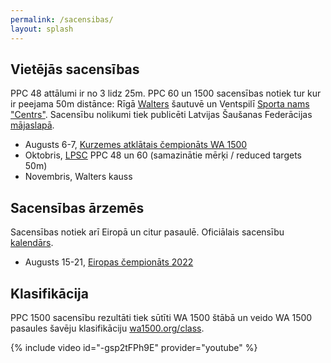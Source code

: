```yaml
---
permalink: /sacensibas/
layout: splash
---
```

## Vietējās sacensības

PPC 48 attālumi ir no 3 lidz 25m. PPC 60 un 1500 sacensības notiek tur kur ir peejama 50m distānce: Rīgā [Walters](http://shooting.lv) šautuvē un Ventspilī [Sporta nams "Centrs"](https://www.ocventspils.lv/kompleksi/sporta-nams-centrs).
Sacensību nolikumi tiek publicēti Latvijas Šaušanas Federācijas [mājaslapā](http://www.saufed.lv/index.php?lng=lLat&current=m13p71i778).

- Augusts 6-7, [Kurzemes atklātais čempionāts WA 1500](https://www.facebook.com/events/1206843720062886/)
- Oktobris, [LPSC](https://lpsc.lv) PPC 48 un 60 (samazinātie mērķi / reduced targets 50m)
- Novembris, Walters kauss

## Sacensības ārzemēs

Sacensības notiek arī Eiropā un citur pasaulē. Oficiālais sacensību [kalendārs](https://wa1500.org/competitions.php).

- Augusts 15-21, [Eiropas čempionāts 2022](http://www.ppc1500.cz/result2022.htm)

## Klasifikācija

PPC 1500 sacensību rezultāti tiek sūtīti WA 1500 štābā un veido WA 1500 pasaules šavēju klasifikāciju [wa1500.org/class](https://wa1500.org/class.php).


{% include video id="-gsp2tFPh9E" provider="youtube" %}
